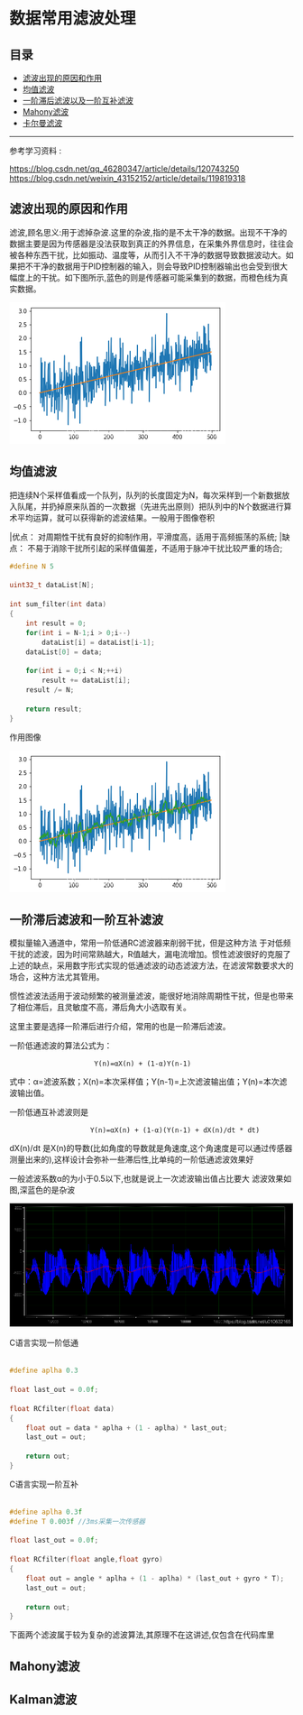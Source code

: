 # 数据常用滤波处理

## 目录
*   [滤波出现的原因和作用](#滤波出现的原因和作用)
*   [均值滤波](#均值滤波)
*   [一阶滞后滤波以及一阶互补滤波](#一阶滞后滤波和一阶互补滤波)
*   [Mahony滤波](#mahony滤波)
*   [卡尔曼滤波](#kalman滤波)
---
参考学习资料 : 

https://blog.csdn.net/qq_46280347/article/details/120743250
https://blog.csdn.net/weixin_43152152/article/details/119819318

## 滤波出现的原因和作用
滤波,顾名思义:用于滤掉杂波.这里的杂波,指的是不太干净的数据。出现不干净的数据主要是因为传感器是没法获取到真正的外界信息，在采集外界信息时，往往会被各种东西干扰，比如振动、温度等，从而引入不干净的数据导致数据波动大。如果把不干净的数据用于PID控制器的输入，则会导致PID控制器输出也会受到很大幅度上的干扰。如下图所示,蓝色的则是传感器可能采集到的数据，而橙色线为真实数据。

![数据展示](./figure/data-noisy.png#pic_center)

## 均值滤波
把连续N个采样值看成一个队列，队列的长度固定为N，每次采样到一个新数据放入队尾，并扔掉原来队首的一次数据（先进先出原则）把队列中的N个数据进行算术平均运算，就可以获得新的滤波结果。一般用于图像卷积

|优点： 对周期性干扰有良好的抑制作用，平滑度高，适用于高频振荡的系统;
|缺点： 不易于消除干扰所引起的采样值偏差，不适用于脉冲干扰比较严重的场合;


```c
#define N 5

uint32_t dataList[N];

int sum_filter(int data)
{
    int result = 0;
    for(int i = N-1;i > 0;i--)
        dataList[i] = dataList[i-1];
    dataList[0] = data;

    for(int i = 0;i < N;++i)
        result += dataList[i];
    result /= N;

    return result;
}
```

作用图像

![均值滤波](./figure/均值滤波.png#pic_center)

## 一阶滞后滤波和一阶互补滤波
模拟量输入通道中，常用一阶低通RC滤波器来削弱干扰，但是这种方法 于对低频干扰的滤波，因为时间常熟越大，R值越大，漏电流增加。惯性滤波很好的克服了上述的缺点，采用数字形式实现的低通滤波的动态滤波方法，在滤波常数要求大的场合，这种方法尤其管用。

惯性滤波法适用于波动频繁的被测量滤波，能很好地消除周期性干扰，但是也带来了相位滞后，且灵敏度不高，滞后角大小选取有关。

这里主要是选择一阶滞后进行介绍，常用的也是一阶滞后滤波。

一阶低通滤波的算法公式为：

                         Y(n)=αX(n) + (1-α)Y(n-1) 

 

  式中：α=滤波系数；X(n)=本次采样值；Y(n-1)=上次滤波输出值；Y(n)=本次滤波输出值。 

一阶低通互补滤波则是
                       
                        Y(n)=αX(n) + (1-α)(Y(n-1) + dX(n)/dt * dt) 

dX(n)/dt 是X(n)的导数(比如角度的导数就是角速度,这个角速度是可以通过传感器测量出来的),这样设计会弥补一些滞后性,比单纯的一阶低通滤波效果好


一般滤波系数α的为小于0.5以下,也就是说上一次滤波输出值占比要大
滤波效果如图,深蓝色的是杂波

![一阶低通滤波](./figure/RC低通滤波.png)


C语言实现一阶低通
```c

#define aplha 0.3

float last_out = 0.0f;

float RCfilter(float data)
{
    float out = data * aplha + (1 - aplha) * last_out;
    last_out = out;
    
    return out;
}
```

C语言实现一阶互补
```c

#define aplha 0.3f
#define T 0.003f //3ms采集一次传感器

float last_out = 0.0f;

float RCfilter(float angle,float gyro)
{
    float out = angle * aplha + (1 - aplha) * (last_out + gyro * T);
    last_out = out;
    
    return out;
}
```

下面两个滤波属于较为复杂的滤波算法,其原理不在这讲述,仅包含在代码库里

## Mahony滤波


## Kalman滤波